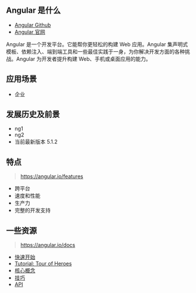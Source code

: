 ## Angular 是什么

- [Angular Github](https://github.com/angular/angular)
- [Angular 官网](https://angular.io/)

Angular 是一个开发平台。它能帮你更轻松的构建 Web 应用。Angular 集声明式模板、依赖注入、端到端工具和一些最佳实践于一身，为你解决开发方面的各种挑战。Angular 为开发者提升构建 Web、手机或桌面应用的能力。

## 应用场景

- 企业

## 发展历史及前景

- ng1
- ng2
- 当前最新版本 5.1.2

## 特点

> https://angular.io/features

- 跨平台
- 速度和性能
- 生产力
- 完整的开发支持

## 一些资源

> https://angular.io/docs

- [快速开始](https://angular.io/guide/quickstart)
- [Tutorial: Tour of Heroes](https://angular.io/tutorial)
- [核心概念](https://angular.io/guide/architecture)
- [技巧](https://angular.io/guide/i18n)
- [API](https://angular.io/api)

